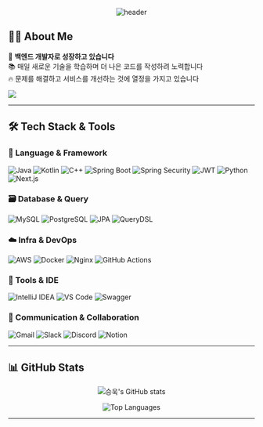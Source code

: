<div align="center">
  
![header](https://capsule-render.vercel.app/api?type=waving&color=gradient&customColorList=12&height=300&section=header&text=Hello%20World!%20👨‍💻&fontSize=70&fontColor=ffffff&animation=fadeIn&fontAlignY=38&desc=Backend%20Developer%20|%20Problem%20Solver&descAlignY=51&descAlign=62)

</div>

## 👨‍💻 About Me

🎯 **백엔드 개발자로 성장하고 있습니다**  
📚 매일 새로운 기술을 학습하며 더 나은 코드를 작성하려 노력합니다  
🔥 문제를 해결하고 서비스를 개선하는 것에 열정을 가지고 있습니다

![](https://metrics.lecoq.io/seungwookc97?template=classic&base=header%2C%20activity%2C%20community%2C%20repositories%2C%20metadata&base.indepth=false&base.hireable=false&base.skip=false&habits=1&habits.days=14&habits.facts=true&habits.charts=true&habits.trim=false&config.timezone=Asia%2FSeoul)

---

## 🛠️ Tech Stack & Tools

### 📘 Language & Framework

![Java](https://img.shields.io/badge/Java-007396?style=for-the-badge&logo=java&logoColor=white)
![Kotlin](https://img.shields.io/badge/Kotlin-7F52FF?style=for-the-badge&logo=kotlin&logoColor=white)
![C++](https://img.shields.io/badge/C++-00599C?style=for-the-badge&logo=cplusplus&logoColor=white)
![Spring Boot](https://img.shields.io/badge/Spring%20Boot-6DB33F?style=for-the-badge&logo=springboot&logoColor=white)
![Spring Security](https://img.shields.io/badge/Spring%20Security-6DB33F?style=for-the-badge&logo=springsecurity&logoColor=white)
![JWT](https://img.shields.io/badge/JWT-000000?style=for-the-badge&logo=jsonwebtokens&logoColor=white)
![Python](https://img.shields.io/badge/Python-3776AB?style=for-the-badge&logo=python&logoColor=white)
![Next.js](https://img.shields.io/badge/Next.js-000000?style=for-the-badge&logo=nextdotjs&logoColor=white)

### 🗃️ Database & Query

![MySQL](https://img.shields.io/badge/MySQL-4479A1?style=for-the-badge&logo=mysql&logoColor=white)
![PostgreSQL](https://img.shields.io/badge/PostgreSQL-4169E1?style=for-the-badge&logo=postgresql&logoColor=white)
![JPA](https://img.shields.io/badge/JPA-59666C?style=for-the-badge&logo=hibernate&logoColor=white)
![QueryDSL](https://img.shields.io/badge/QueryDSL-4479A1?style=for-the-badge&logo=querydsl&logoColor=white)

### ☁️ Infra & DevOps

![AWS](https://img.shields.io/badge/AWS-232F3E?style=for-the-badge&logo=amazonaws&logoColor=white)
![Docker](https://img.shields.io/badge/Docker-2496ED?style=for-the-badge&logo=docker&logoColor=white)
![Nginx](https://img.shields.io/badge/Nginx-009639?style=for-the-badge&logo=nginx&logoColor=white)
![GitHub Actions](https://img.shields.io/badge/GitHub%20Actions-2088FF?style=for-the-badge&logo=githubactions&logoColor=white)

### 🔧 Tools & IDE

![IntelliJ IDEA](https://img.shields.io/badge/IntelliJ%20IDEA-000000?style=for-the-badge&logo=intellijidea&logoColor=white)
![VS Code](https://img.shields.io/badge/VS%20Code-007ACC?style=for-the-badge&logo=visualstudiocode&logoColor=white)
![Swagger](https://img.shields.io/badge/Swagger-85EA2D?style=for-the-badge&logo=swagger&logoColor=black)

### 💬 Communication & Collaboration

![Gmail](https://img.shields.io/badge/Gmail-EA4335?style=for-the-badge&logo=gmail&logoColor=white)
![Slack](https://img.shields.io/badge/Slack-4A154B?style=for-the-badge&logo=slack&logoColor=white)
![Discord](https://img.shields.io/badge/Discord-5865F2?style=for-the-badge&logo=discord&logoColor=white)
![Notion](https://img.shields.io/badge/Notion-000000?style=for-the-badge&logo=notion&logoColor=white)

---

## 📊 GitHub Stats

<div align="center">
  
![승욱's GitHub stats](https://github-readme-stats.vercel.app/api?username=seungwookc97&show_icons=true&theme=radical&hide_border=true&bg_color=0d1117&title_color=ff6b9d&text_color=c9d1d9&icon_color=79dafa)

![Top Languages](https://github-readme-stats.vercel.app/api/top-langs/?username=seungwookc97&layout=compact&theme=radical&hide_border=true&bg_color=0d1117&title_color=ff6b9d&text_color=c9d1d9)

</div>

---

